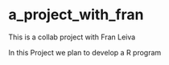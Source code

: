 # a_project_with_fran
This is a collab project with Fran Leiva

In this Project we plan to develop a R program